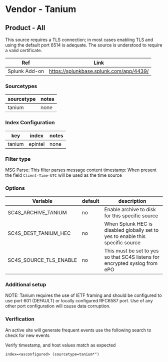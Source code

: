 # Vendor - Tanium

## Product - All

This source requires a TLS connection; in most cases enabling TLS and using the default port 6514 is adequate. 
The source is understood to require a valid certificate.

| Ref            | Link                                                                                                    |
|----------------|---------------------------------------------------------------------------------------------------------|
| Splunk Add-on  | https://splunkbase.splunk.com/app/4439/                                                   |


### Sourcetypes

| sourcetype     | notes                                                                                                   |
|----------------|---------------------------------------------------------------------------------------------------------|
| tanium | none |


### Index Configuration

| key            | index      | notes          |
|----------------|------------|----------------|
| tanium     | epintel          | none          |

### Filter type

MSG Parse: This filter parses message content
timestamp: When present the field ``Client-Time-UTC`` will be used as the time source

### Options

| Variable       | default        | description    |
|----------------|----------------|----------------|
| SC4S_ARCHIVE_TANIUM | no | Enable archive to disk for this specific source |
| SC4S_DEST_TANIUM_HEC | no | When Splunk HEC is disabled globally set to yes to enable this specific source | 
| SC4S_SOURCE_TLS_ENABLE | no | This must be set to yes so that SC4S listens for encrypted syslog from ePO

### Additional setup

NOTE: Tanium requires the use of IETF framing and should be configured to use port 601 (DEFAULT) or locally configured RFC6587 port. Use of any other port configuration will cause
data corruption.

### Verification

An active site will generate frequent events use the following search to check for new events

Verify timestamp, and host values match as expected    

```
index=<asconfigured> (sourcetype=tanium*")
```

